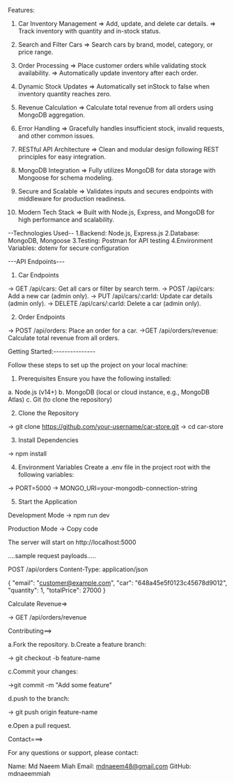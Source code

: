 Features:

1. Car Inventory Management
=> Add, update, and delete car details.
=> Track inventory with quantity and in-stock status.

2. Search and Filter Cars
=> Search cars by brand, model, category, or price range.

3. Order Processing
=> Place customer orders while validating stock availability.
=> Automatically update inventory after each order.

4. Dynamic Stock Updates
=> Automatically set inStock to false when inventory quantity reaches zero.

5. Revenue Calculation
=> Calculate total revenue from all orders using MongoDB aggregation.

6. Error Handling
=> Gracefully handles insufficient stock, invalid requests, and other common issues.

7. RESTful API Architecture
=> Clean and modular design following REST principles for easy integration.

8. MongoDB Integration
=> Fully utilizes MongoDB for data storage with Mongoose for schema modeling.

9. Secure and Scalable
=> Validates inputs and secures endpoints with middleware for production readiness.

10. Modern Tech Stack
=> Built with Node.js, Express, and MongoDB for high performance and scalability.


--Technologies Used--
1.Backend: Node.js, Express.js
2.Database: MongoDB, Mongoose
3.Testing: Postman for API testing
4.Environment Variables: dotenv for secure configuration


---API Endpoints---

1. Car Endpoints

-> GET /api/cars: Get all cars or filter by search term.
-> POST /api/cars: Add a new car (admin only).
-> PUT /api/cars/:carId: Update car details (admin only).
-> DELETE /api/cars/:carId: Delete a car (admin only).


2. Order Endpoints

-> POST /api/orders: Place an order for a car.
->GET /api/orders/revenue: Calculate total revenue from all orders.



Getting Started:---------------

Follow these steps to set up the project on your local machine:

1. Prerequisites
Ensure you have the following installed:

a. Node.js (v14+)
b. MongoDB (local or cloud instance, e.g., MongoDB Atlas)
c. Git (to clone the repository)

2. Clone the Repository

-> git clone https://github.com/your-username/car-store.git
-> cd car-store

3. Install Dependencies

-> npm install

4. Environment Variables
Create a .env file in the project root with the following variables:

-> PORT=5000
-> MONGO_URI=your-mongodb-connection-string

5. Start the Application

Development Mode
-> npm run dev

Production Mode
-> Copy code

The server will start on http://localhost:5000

....sample request payloads.....

POST /api/orders
Content-Type: application/json

{
  "email": "customer@example.com",
  "car": "648a45e5f0123c45678d9012",
  "quantity": 1,
  "totalPrice": 27000
}


Calculate Revenue=>

-> GET /api/orders/revenue


Contributing==>

a.Fork the repository.
b.Create a feature branch:

-> git checkout -b feature-name

c.Commit your changes:

->git commit -m "Add some feature"

d.push to the branch:

-> git push origin feature-name

e.Open a pull request.



Contact===>

For any questions or support, please contact:

Name: Md Naeem Miah
Email: mdnaeem48@gmail.com
GitHub: mdnaeemmiah

